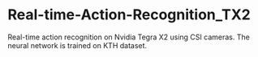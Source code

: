 # Real-time-Action-Recognition_TX2
Real-time action recognition on Nvidia Tegra X2 using CSI cameras. The neural network is trained on KTH dataset. 
